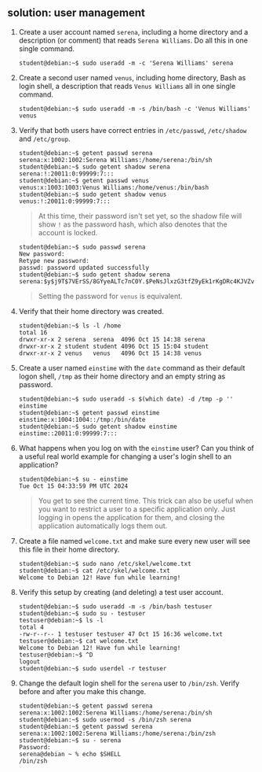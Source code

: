 ## solution: user management

1. Create a user account named `serena`, including a home directory and a description (or comment) that reads `Serena Williams`. Do all this in one single command.

    ```console
    student@debian:~$ sudo useradd -m -c 'Serena Williams' serena
    ```

2. Create a second user named `venus`, including home directory, Bash as login shell, a description that reads `Venus Williams` all in one single command.

    ```console
    student@debian:~$ sudo useradd -m -s /bin/bash -c 'Venus Williams' venus
    ```

3. Verify that both users have correct entries in `/etc/passwd`,
`/etc/shadow` and `/etc/group`.

    ```console
    student@debian:~$ getent passwd serena
    serena:x:1002:1002:Serena Williams:/home/serena:/bin/sh
    student@debian:~$ sudo getent shadow serena
    serena:!:20011:0:99999:7:::
    student@debian:~$ getent passwd venus
    venus:x:1003:1003:Venus Williams:/home/venus:/bin/bash
    student@debian:~$ sudo getent shadow venus
    venus:!:20011:0:99999:7:::
    ```

    > At this time, their password isn't set yet, so the shadow file will show `!` as the password hash, which also denotes that the account is locked.

    ```console
    student@debian:~$ sudo passwd serena
    New password: 
    Retype new password: 
    passwd: password updated successfully
    student@debian:~$ sudo getent shadow serena
    serena:$y$j9T$7VErSS/8GYyeALTc7nC0Y.$PeNsJlxzG3tfZ9yEk1rKgDRc4KJVZvHiWjwfdIeKSi0:20011:0:99999:7:::
    ```

    > Setting the password for `venus` is equivalent.

4. Verify that their home directory was created.

    ```console
    student@debian:~$ ls -l /home
    total 16
    drwxr-xr-x 2 serena  serena  4096 Oct 15 14:38 serena
    drwxr-xr-x 2 student student 4096 Oct 15 15:04 student
    drwxr-xr-x 2 venus   venus   4096 Oct 15 14:38 venus
    ```

5. Create a user named `einstime` with the `date` command as their default logon shell, `/tmp` as their home directory and an empty string as password.

    ```console
    student@debian:~$ sudo useradd -s $(which date) -d /tmp -p '' einstime
    student@debian:~$ getent passwd einstime
    einstime:x:1004:1004::/tmp:/bin/date
    student@debian:~$ sudo getent shadow einstime
    einstime::20011:0:99999:7:::
    ```

6. What happens when you log on with the `einstime` user? Can you
think of a useful real world example for changing a user's login shell to an application?

    ```console
    student@debian:~$ su - einstime
    Tue Oct 15 04:33:59 PM UTC 2024
    ```

    > You get to see the current time. This trick can also be useful when you want to restrict a user to a specific application only. Just logging in opens the application for them, and closing the application automatically logs them out.

7. Create a file named `welcome.txt` and make sure every new user will see this file in their home directory.

    ```console
    student@debian:~$ sudo nano /etc/skel/welcome.txt
    student@debian:~$ cat /etc/skel/welcome.txt 
    Welcome to Debian 12! Have fun while learning!
    ```

8. Verify this setup by creating (and deleting) a test user account.

    ```console
    student@debian:~$ sudo useradd -m -s /bin/bash testuser
    student@debian:~$ sudo su - testuser
    testuser@debian:~$ ls -l
    total 4
    -rw-r--r-- 1 testuser testuser 47 Oct 15 16:36 welcome.txt
    testuser@debian:~$ cat welcome.txt 
    Welcome to Debian 12! Have fun while learning!
    testuser@debian:~$ ^D
    logout
    student@debian:~$ sudo userdel -r testuser
    ```

9. Change the default login shell for the `serena` user to `/bin/zsh`. Verify before and after you make this change.

    ```console
    student@debian:~$ getent passwd serena
    serena:x:1002:1002:Serena Williams:/home/serena:/bin/sh
    student@debian:~$ sudo usermod -s /bin/zsh serena
    student@debian:~$ getent passwd serena
    serena:x:1002:1002:Serena Williams:/home/serena:/bin/zsh
    student@debian:~$ su - serena
    Password:
    serena@debian ~ % echo $SHELL
    /bin/zsh
    ```

